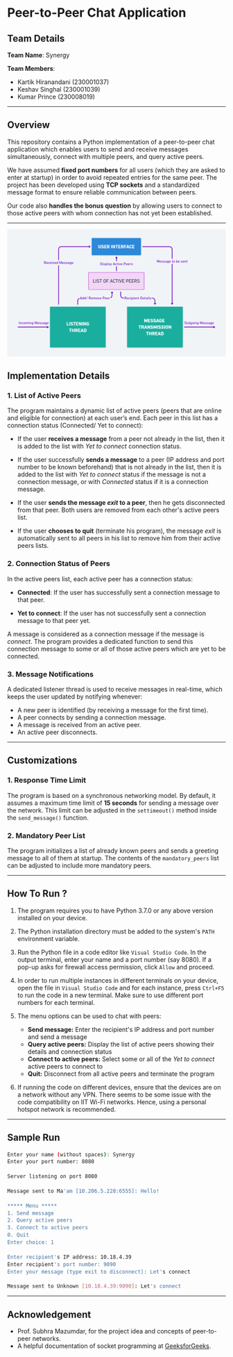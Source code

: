 

# Peer-to-Peer Chat Application
## Team Details

**Team Name**: Synergy

**Team Members**:
- Kartik Hiranandani (230001037)
- Keshav Singhal (230001039)
- Kumar Prince (230008019)

---
## Overview
This repository contains a Python implementation of a peer-to-peer  chat application which enables users to send and receive messages simultaneously, connect with multiple peers, and query active peers.
  
We have assumed <b>fixed port numbers</b> for all users (which they are asked to enter at startup) in order to avoid repeated entries for the same peer. The project has been developed using <b>TCP sockets</b> and a standardized message format to ensure reliable communication between peers. 

Our code also <b>handles the bonus question</b> by allowing users to connect to those active peers with whom connection has not yet been established.

---
![Data flow chart at the user's end](FlowChart.png)
## Implementation Details

### 1. List of Active Peers
The program maintains a dynamic list of active peers (peers that are  online and eligible for connection) at each user’s end. Each peer in this list has a connection status (Connected/ Yet to connect):  
- If the user **receives a message** from a peer not already in the list, then it is added to the list with <i>Yet to connect</i> connection status.  

- If the user successfully **sends a message** to a peer (IP address and port number to be known beforehand) that is not already in the list, then it is added to the list with <i>Yet to connect</i> status if the message is not a connection message, or with <i>Connected</i> status if it is a connection message.

- If the user **sends the message <i>exit</i> to a peer**, then he gets disconnected from that peer. Both users are removed from each other's active peers list.
- If the user **chooses to quit** (terminate his program), the message <i>exit</i> is automatically sent to all peers in his  list to remove him from their active peers lists.  

### 2. Connection Status of Peers
In the active peers list, each active peer has a connection status:  

- **Connected**: If the user has successfully sent a connection message to that peer.  

- **Yet to connect**: If the user has not successfully sent a connection message to that peer yet.  

A message is considered as a connection message  if the message is <i>connect</i>. The program provides a dedicated function to send this connection message to some or all of those active peers which are yet to be connected.  

### 3. Message Notifications
A dedicated listener thread is used to receive messages in real-time, which keeps the user updated by notifying whenever:  

- A new peer is identified (by receiving a message for the first time).  
- A peer connects by sending a connection message.  
- A message is received from an active peer.  
- An active peer disconnects.  

---

## Customizations

### 1. Response Time Limit
The program is based on a synchronous networking model. By default, it assumes a maximum time limit of **15 seconds** for sending a message over the network. This limit can be adjusted in the `settimeout()` method inside the `send_message()` function.  

### 2. Mandatory Peer List
The program initializes a list of already known peers and sends a greeting message to all of them at startup. The contents of the `mandatory_peers` list can be adjusted to include more mandatory peers.  

---
## How To Run ?
1. The program requires you to have Python 3.7.0 or any above version installed on your device.
2. The Python installation directory must be added to the system's `PATH` environment variable.
3. Run the Python file in a code editor like `Visual Studio Code`. In the output terminal, enter your name and a port number (say 8080). If a pop-up asks for firewall access permission, click `Allow` and proceed.
4. In order to run multiple instances in different terminals on your device, open the file in `Visual Studio Code` and for each instance,  press `Ctrl+F5`  to run the code in a new terminal. Make sure to use different port numbers for each terminal. 


5. The menu options can be used to chat with peers:
   - **Send message:** Enter the recipient's IP address and port number and send a message 
   - **Query active peers:** Display the list of active peers showing their details and connection status
   - **Connect to active peers:** Select some or all of the <i>Yet to connect</i> active peers to connect to
   - **Quit:** Disconnect from all active peers and terminate the program
 6. If running the code on different devices, ensure that the devices are on a network without any VPN. There seems to be some issue with the code compatibility on IIT Wi-Fi networks. Hence, using a personal hotspot network is recommended.
---
## Sample Run
```sh
Enter your name (without spaces): Synergy
Enter your port number: 8080

Server listening on port 8080

Message sent to Ma'am [10.206.5.228:6555]: Hello!

***** Menu *****
1. Send message
2. Query active peers
3. Connect to active peers
0. Quit
Enter choice: 1

Enter recipient's IP address: 10.18.4.39
Enter recipient's port number: 9090
Enter your message (type exit to disconnect): Let's connect

Message sent to Unknown [10.18.4.39:9090]: Let's connect
```

---
## Acknowledgement  
- Prof. Subhra Mazumdar, for the project idea and concepts of peer-to-peer networks.  
- A helpful documentation of socket programming at [GeeksforGeeks](https://www.geeksforgeeks.org/socket-programming-python/).  
